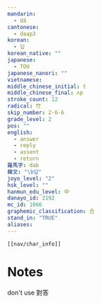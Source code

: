 ```yaml
---
mandarin:
  - dá
cantonese:
  - daap3
korean:
  - 답
korean_native: ""
japanese:
  - TOU
japanese_nanori: ""
vietnamese:
middle_chinese_initial: t
middle_chinese_final: ʌp
stroke_count: 12
radical: 竹
skip_number: 2-6-6
grade_level: 2
pos: ""
english:
  - answer
  - reply
  - assent
  - return
羅馬字: dab
韓文: "\b답"
joyo_level: "2"
hsk_level: ""
hanmun_edu_level: 中
danayo_id: 2192
mc_id: 1066
graphemic_classification: 合
stand_in: "TRUE"
aliases:
---
```

```meta-bind-embed
[[nav/char_info]]
```

# Notes
don't use 對答
